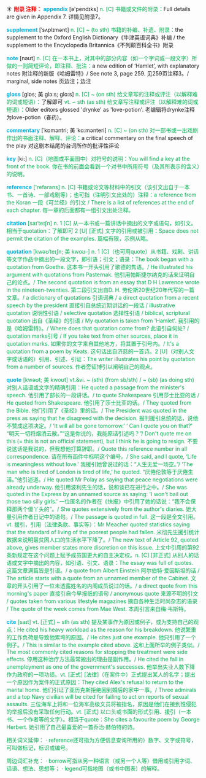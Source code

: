 ☀ <font color="red">**附录 注释：**</font>
<font color="sky blue">**appendix**</font> [ə'pendɪks] 
<font color="#00b050">n. [C] 书籍或文件的附录：</font>Full details are given in Appendix 7. 详情见附录7。
           
<font color="sky blue">**supplement**</font> [ˈsʌplɪmənt]
<font color="#00b050">n. [C] ~ (to sth) 书籍的补编、补遗、附录：</font>the supplement to the Oxford English Dictionary《牛津英语词典》补编 / the supplement to the Encyclopedia Britannica《不列颠百科全书》附录
 
<font color="sky blue">**note**</font> [nəʊt] 
<font color="#00b050">n. [C] 在一本书上，对其中的部分内容（如一个字词或一段文字）所做的一则简短评论，即注释、批注：</font>a new edition of ‘Hamlet’, with explanatory notes 附注释的新版《哈姆雷特》/ See note 3, page 259. 见259页注释3。/ marginal, side notes 页边注；边注 
           
<font color="sky blue">**gloss**</font> [glɒs; 美 glɔ:s; glɑ:s]
<font color="#00b050">n. [C] ~ (on sth) 给文章写的注释或评注（以解释难的词或短语）：</font>了解即可 <font color="#00b050">vt. ~ sth (as sth) 给文章写注释或评注（以解释难的词或短语）：</font>Older editors glossed 'drynke' as 'love-potion'. 老编辑将drynke注释为love-potion（春药）。
           
<font color="sky blue">**commentary**</font> [ˈkɒməntri; 美 ˈkɑ:mənteri]
<font color="#00b050">n. [C] ~ (on sth) 对一部书或一出戏剧作出的书面注释、解释、评论：</font>a critical commentary on the final speech of the play 对这剧本结尾的台词所作的批评性评论

<font color="sky blue">**key**</font> [ki:] 
<font color="#00b050">n. [C]（地图或平面图中）对符号的说明：You will find a key at the front of the book. 你在书的前面会看到一个对书中所用符号（及其所表示的含义）的说明。

<font color="sky blue">**reference**</font> ['refərəns] 
<font color="#00b050">n. [C] 书籍或论文等材料中的引文（该引文出自于一本书、一首诗、一部戏剧等）；也可指（注明引文出处的）注释：</font>a reference from the Koran 一段《可兰经》的引文 / There is a list of references at the end of each chapter. 每一章的后面都有一组引文出处注释。
           
<font color="sky blue">**citation**</font> [saɪˈteɪʃn]
<font color="#00b050">n. 1 [C] 从一本书或一篇讲话中摘出的文字或语句，如引文。相当于quotation：</font>了解即可 <font color="#00b050">2 [U] [正式] 文字的引用或被引用：</font>Space does not permit the citation of the examples. 篇幅有限，示例从略。
           
<font color="sky blue">**quotation**</font> [kwəʊˈteɪʃn; 美 kwoʊ-]
<font color="#00b050">n. 1 [C]（也可用quote）从书籍、戏剧、讲话等文字作品中摘出的一段文字，即引语；引文；语录：</font>The book began with a quotation from Goethe. 这本书一开头引用了歌德的隽语。/ He illustrated his argument with quotations from Pasternak. 他引用帕斯捷尔纳克的话来证明自己的论点。/ The second quotation is from an essay that D H Lawrence wrote in the nineteen-twenties. 第二段引文出自D. H. 劳伦斯20世纪20年代写的一篇文章。/ a dictionary of quotations 引语词典 / a direct quotation from a recent speech by the president 直接引自总统近期讲话的一段话 / illustrative quotation 说明性引语 / selective quotation 选择性引语 / biblical, scriptural quotation 出自《圣经》的引语 / My quotation is taken from 'Hamlet'. 我引用的是《哈姆雷特》。/ Where does that quotation come from? 此语引自何处? / quotation marks引号 / If you take text from other sources, place it in quotation marks. 如果你的文字来自其他地方，将其置于引号内。/ It's a quotation from a poem by Keats. 这句话出自济慈的一首诗。<font color="#00b050">2 [U]（对别人文字或话语的）引用、引述、引证：</font>The writer illustrates his point by quotation from a number of sources. 作者旁征博引以阐明自己的观点。
           
<font color="sky blue">**quote**</font> [kwəʊt; 美 kwoʊt]
<font color="#00b050">vt.&vi. ~ (sth) (from sb/sth) / ~ (sb) (as doing sth) 对别人话语或文字的精确引用：</font>He quoted a passage from the minister's speech. 他引用了部长的一段讲话。/ to quote Shakespeare 引用莎士比亚的话 / He quoted from Shakespeare. 他引用了莎士比亚的话。/ They quoted from the Bible. 他们引用了《圣经》里的话。/ The President was quoted in the press as saying that he disagreed with the decision. 报刊援引总统的话，说他不赞成这项决定。/ ‘It will all be gone tomorrow.’ ‘ Can I quote you on that?’ “明天一切将烟消云散。”“这是你说的，我能原话引述吗？”/ Don't quote me on this (= this is not an official statement), but I think he is going to resign. 不要说这话是我说的，但我想他打算辞职。/ Quote this reference number in all correspondence. 请在所有函件中标明这个编号。/ She said, and I quote, ‘Life is meaningless without love.’ 我援引她曾说过的话：“人生无爱一场空。”/ ‘The man who is tired of London is tired of life,’ he quoted. “厌倦伦敦等于厌倦生活。”他引述道。/ He quoted Mr Polay as saying that peace negotiations were already underway. 他引用波利先生的话，说和谈已在进行之中。/ She was quoted in the Express by an unnamed source as saying: 'I won't bail out those two silly girls.' 一位匿名的作者在《快报》中引用了她的话说：“我不会保释那两个傻丫头的”。/ She quotes extensively from the author's diaries. 她大量引用作者日记中的语句。/ The passage is quoted in full. 这一段是全文引用。<font color="#00b050">vt. 援引，引用（法律条款、事实等）：</font>Mr Meacher quoted statistics saying that the standard of living of the poorest people had fallen. 米彻先生援引统计数据来说明最贫困人口的生活水平下降了。/ The new text of Article 92, quoted above, gives member states more discretion on this issue. 上文中引用的第92条新规定在这个问题上赋予成员国更大的自主决定权。<font color="#00b050">n. [C] [非正式] 从别人的话语或文字中摘出的内容，如引语、引文、语录：</font>The essay was full of quotes. 这篇文章满篇皆是引语。/ a quote from Albert Einstein 阿尔伯特·爱因斯坦的话 / The article starts with a quote from an unnamed member of the Cabinet. 文章的开头引用了一位未透露姓名的内阁成员说过的话。/ a direct quote from this morning's paper 直接引自今早报纸的语句 / anonymous quote 来源不明的引文 / quotes taken from various lifestyle magazines 摘自各种生活时尚杂志的语录 / The quote of the week comes from Mae West. 本周引言来自梅·韦斯特。
           
<font color="sky blue">**cite**</font> [saɪt]
<font color="#00b050">vt. [正式] ~ sth (as sth) 提及某事作为原因或例子，或为支持自己的观点：</font>He cited his heavy workload as the reason for his breakdown. 他说繁重的工作负荷是导致他累垮的原因。/ He cites just one example. 他只引用了一个例子。/ This is similar to the example cited above. 这和上面所举的例子类似。/ The most commonly cited reasons for stopping the treatment were side effects. 停用这种治疗方法最常搬出的理由是副作用。/ He cited the fall in unemployment as one of the government's successes. 他举出失业人数下降作为政府的一项功绩。<font color="#00b050">vt. [正式] [法律]（在案件中）正式提出某人的名字；提出一个原因作为案件的正式原因：</font>They cited Alex's refusal to return to the marital home. 他们引证了亚历克斯拒绝回到婚后的家中一事。/ Three admirals and a top Navy civilian will be cited for failing to act on reports of sexual assaults. 三位海军上将和一位海军高级文员将被指名，原因是他们在接到性侵犯的举报后没有采取任何行动。<font color="#00b050">vt. [正式] 以口头或书面的形式引用、援引（一本书、一个作者等的文字）。相当于quote：</font>She cites a favourite poem by George Herbert. 她引用了自己最喜爱的一首乔治·赫伯特的诗。

相关词义延伸：
· reference还可指为方便信息查询所用的）数字、文字或符号，可叫做标记，标识或编号。

周边词汇补充：
· borrow可指从另一种语言（或另一个人等）借用或引用字词、话语、想法、思想等；
· legend可指地图（或书中图表）的解释。
